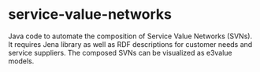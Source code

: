 service-value-networks
======================

Java code to automate the composition of Service Value Networks (SVNs). It requires Jena library as well as RDF descriptions for customer needs and service suppliers. The composed SVNs can be visualized as e3value models.
